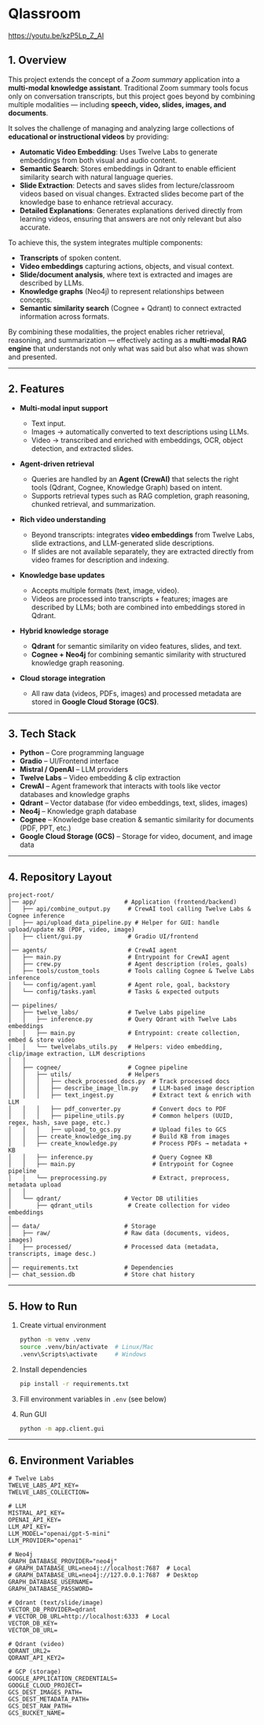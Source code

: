 # Qlassroom

https://youtu.be/kzP5Lp_Z_AI

## 1. Overview

This project extends the concept of a *Zoom summary* application into a **multi-modal knowledge assistant**.
Traditional Zoom summary tools focus only on conversation transcripts, but this project goes beyond by combining multiple modalities — including **speech, video, slides, images, and documents**.

It solves the challenge of managing and analyzing large collections of **educational or instructional videos** by providing:

* **Automatic Video Embedding**: Uses Twelve Labs to generate embeddings from both visual and audio content.
* **Semantic Search**: Stores embeddings in Qdrant to enable efficient similarity search with natural language queries.
* **Slide Extraction**: Detects and saves slides from lecture/classroom videos based on visual changes. Extracted slides become part of the knowledge base to enhance retrieval accuracy.
* **Detailed Explanations**: Generates explanations derived directly from learning videos, ensuring that answers are not only relevant but also accurate.

To achieve this, the system integrates multiple components:

* **Transcripts** of spoken content.
* **Video embeddings** capturing actions, objects, and visual context.
* **Slide/document analysis**, where text is extracted and images are described by LLMs.
* **Knowledge graphs** (Neo4j) to represent relationships between concepts.
* **Semantic similarity search** (Cognee + Qdrant) to connect extracted information across formats.

By combining these modalities, the project enables richer retrieval, reasoning, and summarization — effectively acting as a **multi-modal RAG engine** that understands not only what was said but also what was shown and presented.

---

## 2. Features

* **Multi-modal input support**

  * Text input.
  * Images → automatically converted to text descriptions using LLMs.
  * Video → transcribed and enriched with embeddings, OCR, object detection, and extracted slides.

* **Agent-driven retrieval**

  * Queries are handled by an **Agent (CrewAI)** that selects the right tools (Qdrant, Cognee, Knowledge Graph) based on intent.
  * Supports retrieval types such as RAG completion, graph reasoning, chunked retrieval, and summarization.

* **Rich video understanding**

  * Beyond transcripts: integrates **video embeddings** from Twelve Labs, slide extractions, and LLM-generated slide descriptions.
  * If slides are not available separately, they are extracted directly from video frames for description and indexing.

* **Knowledge base updates**

  * Accepts multiple formats (text, image, video).
  * Videos are processed into transcripts + features; images are described by LLMs; both are combined into embeddings stored in Qdrant.

* **Hybrid knowledge storage**

  * **Qdrant** for semantic similarity on video features, slides, and text.
  * **Cognee + Neo4j** for combining semantic similarity with structured knowledge graph reasoning.

* **Cloud storage integration**

  * All raw data (videos, PDFs, images) and processed metadata are stored in **Google Cloud Storage (GCS)**.


---

## 3. Tech Stack

* **Python** – Core programming language
* **Gradio** – UI/Frontend interface
* **Mistral / OpenAI** – LLM providers
* **Twelve Labs** – Video embedding & clip extraction
* **CrewAI** – Agent framework that interacts with tools like vector databases and knowledge graphs
* **Qdrant** – Vector database (for video embeddings, text, slides, images)
* **Neo4j** – Knowledge graph database
* **Cognee** – Knowledge base creation & semantic similarity for documents (PDF, PPT, etc.)
* **Google Cloud Storage (GCS)** – Storage for video, document, and image data

---

## 4. Repository Layout

```
project-root/
│── app/                         # Application (frontend/backend)
│   ├── api/combine_output.py     # CrewAI tool calling Twelve Labs & Cognee inference
│   ├── api/upload_data_pipeline.py # Helper for GUI: handle upload/update KB (PDF, video, image)
│   ├── client/gui.py             # Gradio UI/frontend
│
│── agents/                       # CrewAI agent
│   ├── main.py                   # Entrypoint for CrewAI agent
│   ├── crew.py                   # Agent description (roles, goals)
│   ├── tools/custom_tools        # Tools calling Cognee & Twelve Labs inference
│   └── config/agent.yaml         # Agent role, goal, backstory
│   └── config/tasks.yaml         # Tasks & expected outputs
│
│── pipelines/
│   ├── twelve_labs/              # Twelve Labs pipeline
│   │   ├── inference.py          # Query Qdrant with Twelve Labs embeddings
│   │   ├── main.py               # Entrypoint: create collection, embed & store video
│   │   └── twelvelabs_utils.py   # Helpers: video embedding, clip/image extraction, LLM descriptions
│   │
│   ├── cognee/                   # Cognee pipeline
│   │   ├── utils/                # Helpers
│   │   │   ├── check_processed_docs.py  # Track processed docs
│   │   │   ├── describe_image_llm.py    # LLM-based image description
│   │   │   ├── text_ingest.py           # Extract text & enrich with LLM
│   │   │   ├── pdf_converter.py         # Convert docs to PDF
│   │   │   ├── pipeline_utils.py        # Common helpers (UUID, regex, hash, save page, etc.)
│   │   │   ├── upload_to_gcs.py         # Upload files to GCS
│   │   ├── create_knowledge_img.py      # Build KB from images
│   │   ├── create_knowledge.py          # Process PDFs → metadata + KB
│   │   ├── inference.py                 # Query Cognee KB
│   │   ├── main.py                      # Entrypoint for Cognee pipeline
│   │   └── preprocessing.py             # Extract, preprocess, metadata upload
│   │
│   └── qdrant/                  # Vector DB utilities
│       ├── qdrant_utils          # Create collection for video embeddings
│
│── data/                        # Storage
│   ├── raw/                     # Raw data (documents, videos, images)
│   ├── processed/               # Processed data (metadata, transcripts, image desc.)
│
│── requirements.txt             # Dependencies
│── chat_session.db              # Store chat history
```

---

## 5. How to Run

1. Create virtual environment

   ```bash
   python -m venv .venv
   source .venv/bin/activate  # Linux/Mac
   .venv\Scripts\activate     # Windows
   ```
2. Install dependencies

   ```bash
   pip install -r requirements.txt
   ```
3. Fill environment variables in `.env` (see below)
4. Run GUI

   ```bash
   python -m app.client.gui
   ```

---

## 6. Environment Variables

```env
# Twelve Labs
TWELVE_LABS_API_KEY=
TWELVE_LABS_COLLECTION=

# LLM
MISTRAL_API_KEY=
OPENAI_API_KEY=
LLM_API_KEY=
LLM_MODEL="openai/gpt-5-mini"
LLM_PROVIDER="openai"

# Neo4j
GRAPH_DATABASE_PROVIDER="neo4j"
# GRAPH_DATABASE_URL=neo4j://localhost:7687  # Local
# GRAPH_DATABASE_URL=neo4j://127.0.0.1:7687  # Desktop
GRAPH_DATABASE_USERNAME=
GRAPH_DATABASE_PASSWORD=

# Qdrant (text/slide/image)
VECTOR_DB_PROVIDER=qdrant
# VECTOR_DB_URL=http://localhost:6333  # Local
VECTOR_DB_KEY=
VECTOR_DB_URL=

# Qdrant (video)
QDRANT_URL2=
QDRANT_API_KEY2=

# GCP (storage)
GOOGLE_APPLICATION_CREDENTIALS=
GOOGLE_CLOUD_PROJECT=
GCS_DEST_IMAGES_PATH=
GCS_DEST_METADATA_PATH=
GCS_DEST_RAW_PATH=
GCS_BUCKET_NAME=
```
